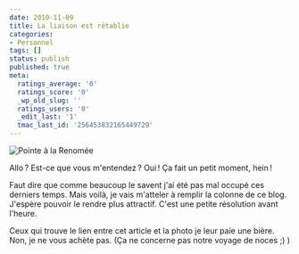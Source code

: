 ```yaml
---
date: 2010-11-09
title: La liaison est rétablie
categories:
- Personnel
tags: []
status: publish
published: true
meta:
  ratings_average: '0'
  ratings_score: '0'
  _wp_old_slug: ''
  ratings_users: '0'
  _edit_last: '1'
  tmac_last_id: '256453832165449729'
---
```

<img src="https://farm2.static.flickr.com/1405/5118542586_1cb1c98777.jpg" alt="Pointe à la Renomée" />

Allo ? Est-ce que vous m'entendez ? Oui !
Ça fait un petit moment, hein !

Faut dire que comme beaucoup le savent j'ai été pas mal occupé ces derniers temps. Mais voilà, je vais m'atteler à remplir la colonne de ce blog. J'espère pouvoir le rendre plus attractif. C'est une petite résolution avant l'heure.

Ceux qui trouve le lien entre cet article et la photo je leur paie une bière. Non, je ne vous achète pas.
(Ça ne concerne pas notre voyage de noces ;) )
